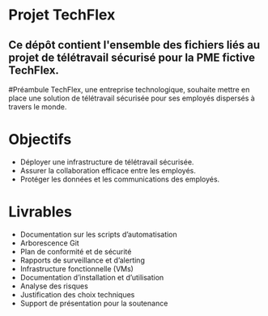 # Projet TechFlex
Ce dépôt contient l'ensemble des fichiers liés au projet de télétravail sécurisé pour la PME fictive TechFlex. 
--
#Préambule
TechFlex, une entreprise technologique, souhaite mettre en place une solution de télétravail sécurisée pour ses employés dispersés à travers le monde.

# Objectifs
- Déployer une infrastructure de télétravail sécurisée.
- Assurer la collaboration efficace entre les employés.
- Protéger les données et les communications des employés.

# Livrables
- Documentation sur les scripts d’automatisation
- Arborescence Git
- Plan de conformité et de sécurité
- Rapports de surveillance et d’alerting
- Infrastructure fonctionnelle (VMs)
- Documentation d’installation et d’utilisation
- Analyse des risques
- Justification des choix techniques
- Support de présentation pour la soutenance 
